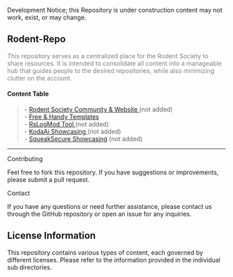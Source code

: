Development Notice; this Repository is under construction content may not work, exist, or may change.
<h2>Rodent-Repo</h2>
<p style="color: grey;">
    This repository serves as a centralized place for the Rodent Society to share resources.
    It is intended to consolidate all content into a manageable hub that guides people to the desired repositories,
    while also minimizing clutter on the account.
</p>
<h4>Content Table</h4>

<blockquote>
    - <a href="#rodent-society-community--website">Rodent Society Community & Website </a> (not added) <br>
    - <a href="https://github.com/D-3-X/Rodent-Repo/tree/main/templates">Free & Handy Templates </a><br>
    - <a href="#rslogmod"> RsLogMod Tool </a> (not added) <br>
    - <a href="#kodaai"> KodaAi Showcasing </a> (not added) <br>
    - <a href="#squeaksecure">SqueakSecure Showcasing</a> (not added) <br>
</blockquote>
<hr>

Contributing

Feel free to fork this repository. If you have suggestions or improvements, please submit a pull request.

Contact

If you have any questions or need further assistance, please contact us through the GitHub repository or open an issue for any inquiries.

## License Information

This repository contains various types of content, each governed by different licenses. Please refer to the information provided
in the individual sub directories.

